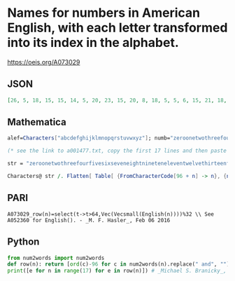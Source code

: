 # Names for numbers in American English, with each letter transformed into its index in the alphabet\.
https://oeis.org/A073029
## JSON
```JSON
[26, 5, 18, 15, 15, 14, 5, 20, 23, 15, 20, 8, 18, 5, 5, 6, 15, 21, 18, 6, 9, 22, 5, 19, 9, 24, 19, 5, 22, 5, 14, 5, 9, 7, 8, 20, 14, 9, 14, 5, 20, 5, 14, 5, 12, 5, 22, 5, 14, 20, 23, 5, 12, 22, 5, 20, 8, 9, 18, 20, 5, 5, 14, 6, 15, 21, 18, 20, 5, 5, 14, 6, 9, 6, 20, 5, 5, 14, 19, 9, 24, 20, 5]
```
## Mathematica
```Mathematica
alef=Characters["abcdefghijklmnopqrstuvwxyz"]; numb="zeroonetwothreefourfivesixseveneightnineteneleven[...]"; ch=Characters[numb]; seq[n_] := Position[alef, ch[[n]]][[1, 1]]. (* _Franklin T. Adams-Watters_, Jun 02 2006 *)
```
```Mathematica
(* see the link to a001477.txt, copy the first 17 lines and then paste and assign to the variable 'str' as a string as follows *)
```
```Mathematica
str = "zeroonetwothreefourfivesixseveneightnineteneleventwelvethirteenfourteenfifteensixteen";
```
```Mathematica
Characters@ str /. Flatten[ Table[ {FromCharacterCode[96 + n] -> n}, {n, 26}]] (* _Robert G. Wilson v_, Jun 08 2010 *)
```
## PARI
```PARI
A073029_row(n)=select(t->t>64,Vec(Vecsmall(English(n))))%32 \\ See A052360 for English(). - _M. F. Hasler_, Feb 06 2016
```
## Python
```Python
from num2words import num2words
def row(n): return [ord(c)-96 for c in num2words(n).replace(" and", "") if c.isalpha()]
print([e for n in range(17) for e in row(n)]) # _Michael S. Branicky_, Apr 22 2023
```
